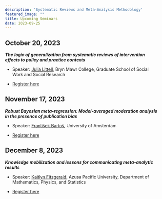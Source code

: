 ```yaml
---
description: 'Systematic Reviews and Meta-Analysis Methodology'
featured_image: ""
title: Upcoming Seminars
date: 2023-09-25
---
```


## October 20, 2023

***The logic of generalization from systematic reviews of intervention effects to policy and practice contexts***

- Speaker: [Julia Littell](https://www.brynmawr.edu/inside/people/julia-h-littell), Bryn Mawr College, Graduate School of Social Work and Social Research

- [Register here](https://us02web.zoom.us/meeting/register/tZwucu6hrT0vHNbu0sxk5wyoOLIU3johwQQS)


## November 17, 2023

***Robust Bayesian meta-regression: Model-averaged moderation analysis in the presence of publication bias***

- Speaker: [František Bartoš](https://www.frantisek-bartos.info/), University of Amsterdam

- [Register here](https://us02web.zoom.us/meeting/register/tZwucu6hrT0vHNbu0sxk5wyoOLIU3johwQQS)


## December 8, 2023

***Knowledge mobilization and lessons for communicating meta-analytic results***

- Speaker: [Kaitlyn Fitzgerald](https://www.apu.edu/clas/faculty/kfitzgerald/), Azusa Pacific University, Department of Mathematics, Physics, and Statistics

- [Register here](https://us02web.zoom.us/meeting/register/tZwucu6hrT0vHNbu0sxk5wyoOLIU3johwQQS)
